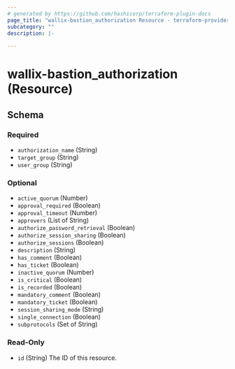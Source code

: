 ```yaml
---
# generated by https://github.com/hashicorp/terraform-plugin-docs
page_title: "wallix-bastion_authorization Resource - terraform-provider-wallix-bastion"
subcategory: ""
description: |-
  
---
```


# wallix-bastion_authorization (Resource)





<!-- schema generated by tfplugindocs -->
## Schema

### Required

- `authorization_name` (String)
- `target_group` (String)
- `user_group` (String)

### Optional

- `active_quorum` (Number)
- `approval_required` (Boolean)
- `approval_timeout` (Number)
- `approvers` (List of String)
- `authorize_password_retrieval` (Boolean)
- `authorize_session_sharing` (Boolean)
- `authorize_sessions` (Boolean)
- `description` (String)
- `has_comment` (Boolean)
- `has_ticket` (Boolean)
- `inactive_quorum` (Number)
- `is_critical` (Boolean)
- `is_recorded` (Boolean)
- `mandatory_comment` (Boolean)
- `mandatory_ticket` (Boolean)
- `session_sharing_mode` (String)
- `single_connection` (Boolean)
- `subprotocols` (Set of String)

### Read-Only

- `id` (String) The ID of this resource.
